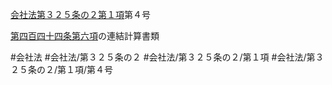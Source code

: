 [会社法第３２５条の２第１項](会社法＿＿＿＿第３２５条の２第１項)第４号

[第四百四十四条第六項](会社法＿＿＿＿第４４４条第６項)の連結計算書類


#会社法
#会社法/第３２５条の２
#会社法/第３２５条の２/第１項
#会社法/第３２５条の２/第１項/第４号
